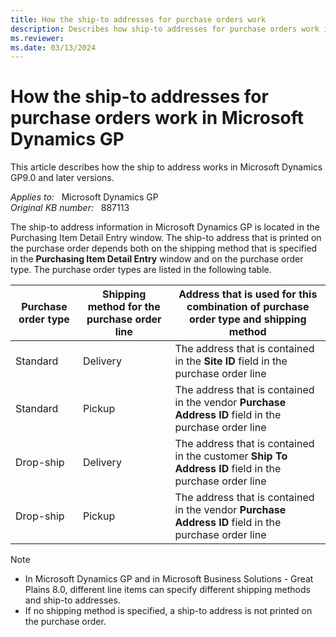 ```yaml
---
title: How the ship-to addresses for purchase orders work
description: Describes how ship-to addresses for purchase orders work in Microsoft Dynamics GP.
ms.reviewer: 
ms.date: 03/13/2024
---
```

# How the ship-to addresses for purchase orders work in Microsoft Dynamics GP

This article describes how the ship to address works in Microsoft Dynamics GP9.0 and later versions.

_Applies to:_ &nbsp; Microsoft Dynamics GP  
_Original KB number:_ &nbsp; 887113

The ship-to address information in Microsoft Dynamics GP is located in the Purchasing Item Detail Entry window. The ship-to address that is printed on the purchase order depends both on the shipping method that is specified in the **Purchasing Item Detail Entry** window and on the purchase order type. The purchase order types are listed in the following table.

|Purchase order type|Shipping method for the purchase order line|Address that is used for this combination of purchase order type and shipping method|
|---|---|---|
|Standard|Delivery|The address that is contained in the **Site ID** field in the purchase order line|
|Standard|Pickup|The address that is contained in the vendor **Purchase Address ID** field in the purchase order line|
|Drop-ship|Delivery|The address that is contained in the customer **Ship To Address ID** field in the purchase order line|
|Drop-ship|Pickup|The address that is contained in the vendor **Purchase Address ID** field in the purchase order line|
  
> [!NOTE]
>
> - In Microsoft Dynamics GP and in Microsoft Business Solutions - Great Plains 8.0, different line items can specify different shipping methods and ship-to addresses.
> - If no shipping method is specified, a ship-to address is not printed on the purchase order.
